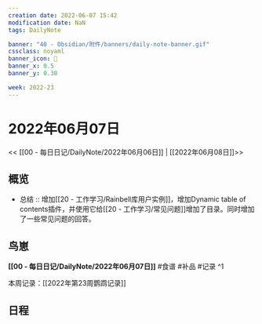 ```yaml
---
creation date: 2022-06-07 15:42
modification date: NaN
tags: DailyNote

banner: "40 - Obsidian/附件/banners/daily-note-banner.gif"
cssclass: noyaml
banner_icon: 💌
banner_x: 0.5
banner_y: 0.38

week: 2022-23
---
```


# 2022年06月07日

<< [[00 - 每日日记/DailyNote/2022年06月06日]] | [[2022年06月08日]]>>


## 概览
- 总结 :: 增加[[20 - 工作学习/Rainbell库用户实例]]，增加Dynamic table of contents插件，并使用它给[[20 - 工作学习/常见问题]]增加了目录。同时增加了一些常见问题的回答。
## 鸟崽
**[[00 - 每日日记/DailyNote/2022年06月07日]]**
#食谱 
#补品 
#记录 
^1

本周记录：[[2022年第23周鹦鹉记录]]

## 日程
